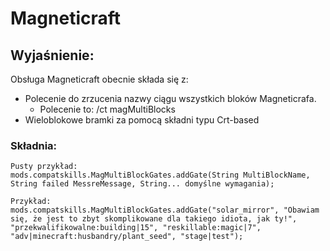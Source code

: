 # Magneticraft

## Wyjaśnienie:

Obsługa Magneticraft obecnie składa się z:

- Polecenie do zrzucenia nazwy ciągu wszystkich bloków Magneticrafa. 
    - Polecenie to: /ct magMultiBlocks
- Wieloblokowe bramki za pomocą składni typu Crt-based

### Składnia:

    Pusty przykład:
    mods.compatskills.MagMultiBlockGates.addGate(String MultiBlockName, String failed MessreMessage, String... domyślne wymagania);
    
    Przykład:
    mods.compatskills.MagMultiBlockGates.addGate("solar_mirror", "Obawiam się, że jest to zbyt skomplikowane dla takiego idiota, jak ty!", "przekwalifikowalne:building|15", "reskillable:magic|7", "adv|minecraft:husbandry/plant_seed", "stage|test");